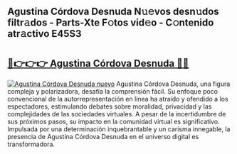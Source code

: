 ## Agustina Córdova Desnuda N𝚞𝚎vos desn𝚞dos filtr𝚊dos - Parts-Xte F𝚘tos vid𝚎o - C𝚘ntenido atr𝚊ctivo E45S3

# <h2><a href="http://mbcahob.tromn.icu/?c=Agustina+C%c3%b3rdova+Desnuda">🔗👉👉👉 Agustina Córdova Desnuda 🔗🔗</a></h2>

[![Agustina Córdova Desnuda nuevo](https://i.imgur.com/pEAQMta.gif)](http://mbcahob.tromn.icu/?c=Agustina+C%c3%b3rdova+Desnuda)
Agustina Córdova Desnuda, una figura compleja y polarizadora, desafía la comprensión fácil. Su enfoque poco convencional de la autorrepresentación en línea ha atraído y ofendido a los espectadores, estimulando debates sobre moralidad, privacidad y las complejidades de las sociedades virtuales. A pesar de la incertidumbre de sus próximos pasos, su impacto en la comunidad virtual es significativo. Impulsada por una determinación inquebrantable y un carisma innegable, la presencia de Agustina Córdova Desnuda en el universo digital es transformadora.
